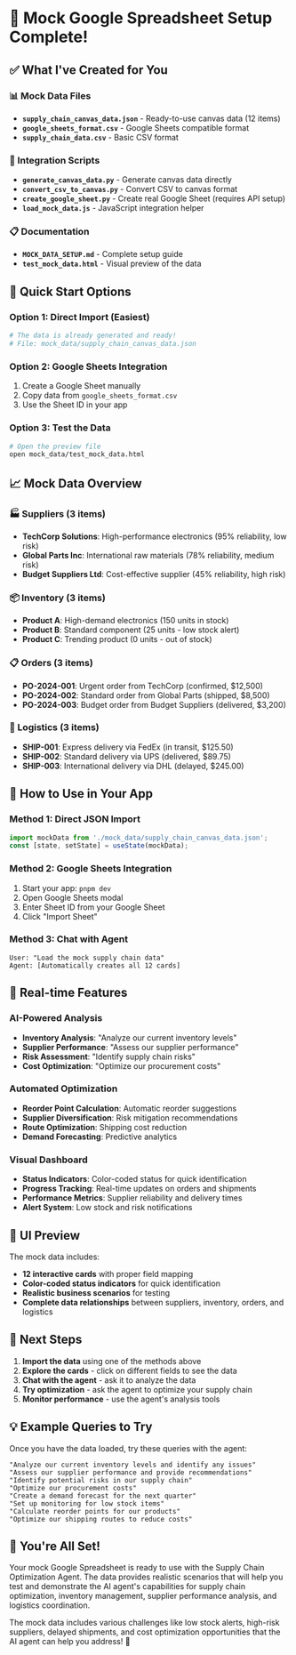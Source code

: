 # 🎉 Mock Google Spreadsheet Setup Complete!

## ✅ **What I've Created for You**

### **📊 Mock Data Files**
- **`supply_chain_canvas_data.json`** - Ready-to-use canvas data (12 items)
- **`google_sheets_format.csv`** - Google Sheets compatible format
- **`supply_chain_data.csv`** - Basic CSV format

### **🔧 Integration Scripts**
- **`generate_canvas_data.py`** - Generate canvas data directly
- **`convert_csv_to_canvas.py`** - Convert CSV to canvas format
- **`create_google_sheet.py`** - Create real Google Sheet (requires API setup)
- **`load_mock_data.js`** - JavaScript integration helper

### **📋 Documentation**
- **`MOCK_DATA_SETUP.md`** - Complete setup guide
- **`test_mock_data.html`** - Visual preview of the data

## 🚀 **Quick Start Options**

### **Option 1: Direct Import (Easiest)**
```bash
# The data is already generated and ready!
# File: mock_data/supply_chain_canvas_data.json
```

### **Option 2: Google Sheets Integration**
1. Create a Google Sheet manually
2. Copy data from `google_sheets_format.csv`
3. Use the Sheet ID in your app

### **Option 3: Test the Data**
```bash
# Open the preview file
open mock_data/test_mock_data.html
```

## 📈 **Mock Data Overview**

### **🏭 Suppliers (3 items)**
- **TechCorp Solutions**: High-performance electronics (95% reliability, low risk)
- **Global Parts Inc**: International raw materials (78% reliability, medium risk)
- **Budget Suppliers Ltd**: Cost-effective supplier (45% reliability, high risk)

### **📦 Inventory (3 items)**
- **Product A**: High-demand electronics (150 units in stock)
- **Product B**: Standard component (25 units - low stock alert)
- **Product C**: Trending product (0 units - out of stock)

### **📋 Orders (3 items)**
- **PO-2024-001**: Urgent order from TechCorp (confirmed, $12,500)
- **PO-2024-002**: Standard order from Global Parts (shipped, $8,500)
- **PO-2024-003**: Budget order from Budget Suppliers (delivered, $3,200)

### **🚚 Logistics (3 items)**
- **SHIP-001**: Express delivery via FedEx (in transit, $125.50)
- **SHIP-002**: Standard delivery via UPS (delivered, $89.75)
- **SHIP-003**: International delivery via DHL (delayed, $245.00)

## 🎯 **How to Use in Your App**

### **Method 1: Direct JSON Import**
```javascript
import mockData from './mock_data/supply_chain_canvas_data.json';
const [state, setState] = useState(mockData);
```

### **Method 2: Google Sheets Integration**
1. Start your app: `pnpm dev`
2. Open Google Sheets modal
3. Enter Sheet ID from your Google Sheet
4. Click "Import Sheet"

### **Method 3: Chat with Agent**
```
User: "Load the mock supply chain data"
Agent: [Automatically creates all 12 cards]
```

## 🔄 **Real-time Features**

### **AI-Powered Analysis**
- **Inventory Analysis**: "Analyze our current inventory levels"
- **Supplier Performance**: "Assess our supplier performance"
- **Risk Assessment**: "Identify supply chain risks"
- **Cost Optimization**: "Optimize our procurement costs"

### **Automated Optimization**
- **Reorder Point Calculation**: Automatic reorder suggestions
- **Supplier Diversification**: Risk mitigation recommendations
- **Route Optimization**: Shipping cost reduction
- **Demand Forecasting**: Predictive analytics

### **Visual Dashboard**
- **Status Indicators**: Color-coded status for quick identification
- **Progress Tracking**: Real-time updates on orders and shipments
- **Performance Metrics**: Supplier reliability and delivery times
- **Alert System**: Low stock and risk notifications

## 🎨 **UI Preview**

The mock data includes:
- **12 interactive cards** with proper field mapping
- **Color-coded status indicators** for quick identification
- **Realistic business scenarios** for testing
- **Complete data relationships** between suppliers, inventory, orders, and logistics

## 🚀 **Next Steps**

1. **Import the data** using one of the methods above
2. **Explore the cards** - click on different fields to see the data
3. **Chat with the agent** - ask it to analyze the data
4. **Try optimization** - ask the agent to optimize your supply chain
5. **Monitor performance** - use the agent's analysis tools

## 💡 **Example Queries to Try**

Once you have the data loaded, try these queries with the agent:

```
"Analyze our current inventory levels and identify any issues"
"Assess our supplier performance and provide recommendations"
"Identify potential risks in our supply chain"
"Optimize our procurement costs"
"Create a demand forecast for the next quarter"
"Set up monitoring for low stock items"
"Calculate reorder points for our products"
"Optimize our shipping routes to reduce costs"
```

## 🎉 **You're All Set!**

Your mock Google Spreadsheet is ready to use with the Supply Chain Optimization Agent. The data provides realistic scenarios that will help you test and demonstrate the AI agent's capabilities for supply chain optimization, inventory management, supplier performance analysis, and logistics coordination.

The mock data includes various challenges like low stock alerts, high-risk suppliers, delayed shipments, and cost optimization opportunities that the AI agent can help you address! 🚀
